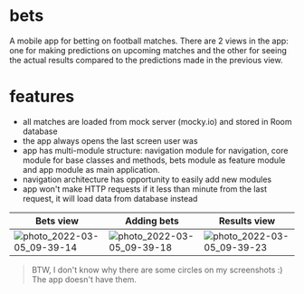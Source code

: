 # bets
A mobile app for betting on football matches. There are 2 views in the app: one for making predictions on upcoming matches and the other for seeing the actual results compared to the predictions made in the previous view.

# features
- all matches are loaded from mock server (mocky.io) and stored in Room database
- the app always opens the last screen user was
- app has multi-module structure: navigation module for navigation, core module for base classes and methods, bets module as feature module and app module as main application.
- navigation architecture has opportunity to easily add new modules
- app won't make HTTP requests if it less than minute from the last request, it will load data from database instead


| Bets view  | Adding bets | Results view |
| ------------- | ------------- | ------------- |
| ![photo_2022-03-05_09-39-14](https://user-images.githubusercontent.com/37050614/156871806-190b3b9d-3d55-4d68-8e4e-0117d317f630.jpg) | ![photo_2022-03-05_09-39-18](https://user-images.githubusercontent.com/37050614/156871805-d409058f-aefa-4743-bdba-ca1677970991.jpg) | ![photo_2022-03-05_09-39-23](https://user-images.githubusercontent.com/37050614/156871802-a385fd00-02d4-415a-ba00-5eed4b41377a.jpg) |

> BTW, I don't know why there are some circles on my screenshots :) The app doesn't have them.



